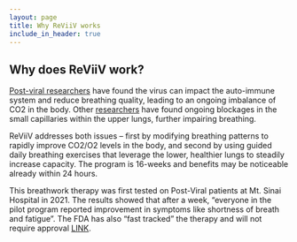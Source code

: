 ```yaml
---
layout: page
title: Why ReViiV works
include_in_header: true
---
```


## Why does ReViiV work?

[Post-viral researchers](https://www.theatlantic.com/newsletters/archive/2021/03/atlantic-daily-understanding-long-covid/618232/) have found the virus can impact the auto-immune system and reduce breathing quality, leading to an ongoing imbalance of CO2 in the body. Other [researchers](https://pubs.rsna.org/doi/10.1148/radiol.220492) have found ongoing blockages in the small capillaries within the upper lungs, further impairing breathing.

ReViiV addresses both issues – first by modifying breathing patterns to rapidly improve CO2/O2 levels in the body, and second by using guided daily breathing exercises that leverage the lower, healthier lungs to steadily increase capacity. The program is 16-weeks and benefits may be noticeable already within 24 hours.

This breathwork therapy was first tested on Post-Viral patients at Mt. Sinai Hospital in 2021. The results showed that after a week, “everyone in the pilot program reported improvement in symptoms like shortness of breath and fatigue”. The FDA has also “fast tracked” the therapy and will not require approval [LINK](https://www.theatlantic.com/newsletters/archive/2021/03/atlantic-daily-understanding-long-covid/618232/).
